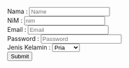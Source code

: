 <html lang="en">
<head>
    <meta charset="UTF-8">
    <meta name="viewport" content="width=device-width, initial-scale=1.0">
    <title>Registrasi</title>
    <link rel="stylesheet" href="https://cdn.jsdelivr.net/npm/bootstrap@5.3.3/dist/css/bootstrap.min.css">
    <script src="https://cdn.jsdelivr.net/npm/bootstrap@5.3.3/dist/js/bootstrap.bundle.min.js"></script>
</head>
<body>
    <div class="container">
        <form action="">
            <div class="col-sm-10">
                <div class="form-group">
                    <label for="name">Nama :</label>
                    <input type="text" class="form-control" placeholder="Name" name="nama" required>
                </div>
                <div class="form-group">
                    <label for="nim">NiM :</label>
                    <input type="text" class="form-control" placeholder="nim" name="NIM" required>
                </div>
                <div class="form-group">
                    <label for="email">Email :</label>
                    <input type="email" class="form-control" placeholder="Email" name="email" required>
                </div>
                <div class="form-group">
                    <label for="password">Password :</label>
                    <input type="password" class="form-control" placeholder="Password" name="password" required>
                </div>
                <div class="form-group">
                    <label for="jk">Jenis Kelamin :</label>
                    <select class="form-control" id="jk">
                        <option>Pria</option>
                        <option>Wanita</option>
                    </select>
                </div>
                <button type="submit" class="btn btn-primary">Submit</button>
            </div>
        </form>
    </div>
</body>
</html>
